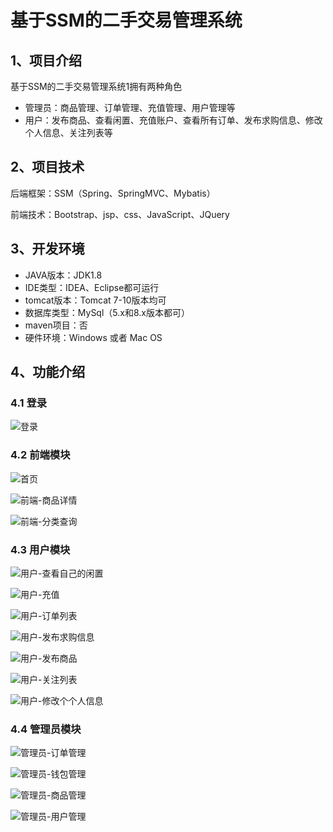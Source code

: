 # 基于SSM的二手交易管理系统



## 1、项目介绍

基于SSM的二手交易管理系统1拥有两种角色

- 管理员：商品管理、订单管理、充值管理、用户管理等
- 用户：发布商品、查看闲置、充值账户、查看所有订单、发布求购信息、修改个人信息、关注列表等


## 2、项目技术

后端框架：SSM（Spring、SpringMVC、Mybatis）

前端技术：Bootstrap、jsp、css、JavaScript、JQuery

## 3、开发环境

- JAVA版本：JDK1.8
- IDE类型：IDEA、Eclipse都可运行
- tomcat版本：Tomcat 7-10版本均可
- 数据库类型：MySql（5.x和8.x版本都可） 
- maven项目：否
- 硬件环境：Windows 或者 Mac OS


## 4、功能介绍

### 4.1 登录

![登录](https://project-images-1256969109.cos.ap-chongqing.myqcloud.com/Typora-Images/202208041540284.jpg)

### 4.2 前端模块

![首页](https://project-images-1256969109.cos.ap-chongqing.myqcloud.com/Typora-Images/202208041540057.jpg)

![前端-商品详情](https://project-images-1256969109.cos.ap-chongqing.myqcloud.com/Typora-Images/202208041540560.jpg)

![前端-分类查询](https://project-images-1256969109.cos.ap-chongqing.myqcloud.com/Typora-Images/202208041540873.jpg)

### 4.3 用户模块

![用户-查看自己的闲置](https://project-images-1256969109.cos.ap-chongqing.myqcloud.com/Typora-Images/202208041540622.jpg)

![用户-充值](https://project-images-1256969109.cos.ap-chongqing.myqcloud.com/Typora-Images/202208041541542.jpg)

![用户-订单列表](https://project-images-1256969109.cos.ap-chongqing.myqcloud.com/Typora-Images/202208041541282.jpg)

![用户-发布求购信息](https://project-images-1256969109.cos.ap-chongqing.myqcloud.com/Typora-Images/202208041541310.jpg)

![用户-发布商品](https://project-images-1256969109.cos.ap-chongqing.myqcloud.com/Typora-Images/202208041541897.jpg)

![用户-关注列表](https://project-images-1256969109.cos.ap-chongqing.myqcloud.com/Typora-Images/202208041541201.jpg)

![用户-修改个个人信息](https://project-images-1256969109.cos.ap-chongqing.myqcloud.com/Typora-Images/202208041541584.jpg)

### 4.4 管理员模块

![管理员-订单管理](https://project-images-1256969109.cos.ap-chongqing.myqcloud.com/Typora-Images/202208041541807.jpg)

![管理员-钱包管理](https://project-images-1256969109.cos.ap-chongqing.myqcloud.com/Typora-Images/202208041541853.jpg)

![管理员-商品管理](https://project-images-1256969109.cos.ap-chongqing.myqcloud.com/Typora-Images/202208041541498.jpg)

![管理员-用户管理](https://project-images-1256969109.cos.ap-chongqing.myqcloud.com/Typora-Images/202208041541300.jpg)


